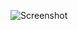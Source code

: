 ![Screenshot](https://github.com/Danil-Komyagin/Danil-Komyagin-s-Repository/commit/995712241070bd2ede0d89b7a08087e4f4a9713e#diff-f54e396ec6a5e5829ae06afcb6500a1b52bf031e367bfb1408fe5ef784f2e26a)
